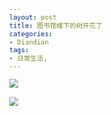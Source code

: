 ```yaml
---
layout: post
title: 图书馆楼下的树开花了
categories:
- Diandian
tags:
- 日常生活, 
---
```

<p><img src="http://m2.img.srcdd.com/farm5/d/2012/0627/10/331CD5F3D661A8CDA8643C67A97BC2F5_B500_900_500_375.JPEG" />‍</p>
<p><img src="http://m3.img.srcdd.com/farm5/d/2012/0627/10/D66312CBAE9123CFA0F155DCC67FCE3D_B500_900_500_666.JPEG" />‍</p>
<p></p>